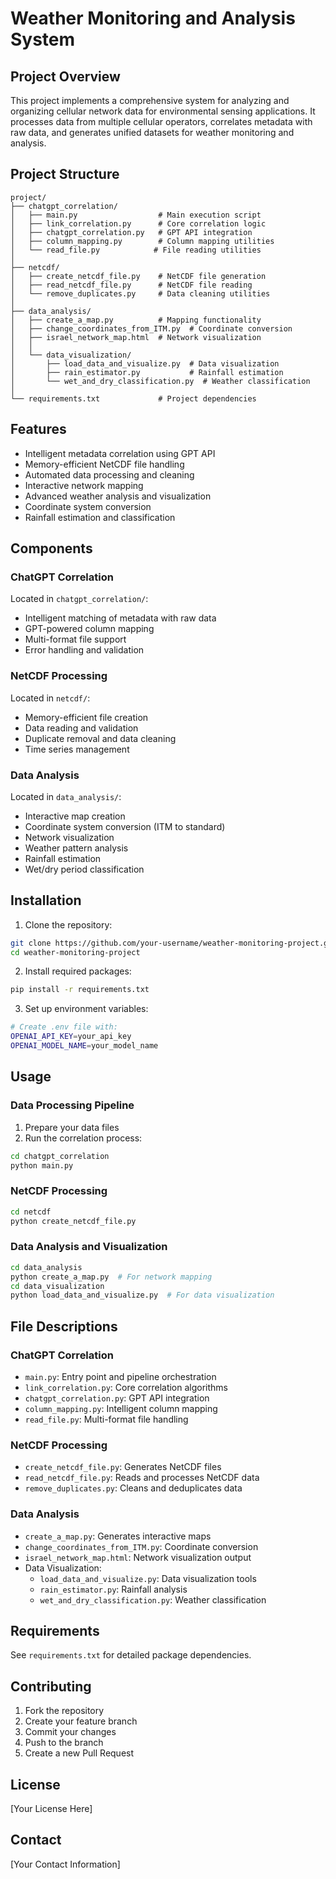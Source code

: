 # Weather Monitoring and Analysis System

## Project Overview
This project implements a comprehensive system for analyzing and organizing cellular network data for environmental sensing applications. It processes data from multiple cellular operators, correlates metadata with raw data, and generates unified datasets for weather monitoring and analysis.

## Project Structure
```
project/
├── chatgpt_correlation/
│   ├── main.py                  # Main execution script
│   ├── link_correlation.py      # Core correlation logic
│   ├── chatgpt_correlation.py   # GPT API integration
│   ├── column_mapping.py        # Column mapping utilities
│   └── read_file.py            # File reading utilities
│
├── netcdf/
│   ├── create_netcdf_file.py    # NetCDF file generation
│   ├── read_netcdf_file.py      # NetCDF file reading
│   └── remove_duplicates.py     # Data cleaning utilities
│
├── data_analysis/
│   ├── create_a_map.py          # Mapping functionality
│   ├── change_coordinates_from_ITM.py  # Coordinate conversion
│   ├── israel_network_map.html  # Network visualization
│   │
│   └── data_visualization/
│       ├── load_data_and_visualize.py  # Data visualization
│       ├── rain_estimator.py           # Rainfall estimation
│       └── wet_and_dry_classification.py  # Weather classification
│
└── requirements.txt             # Project dependencies
```

## Features
- Intelligent metadata correlation using GPT API
- Memory-efficient NetCDF file handling
- Automated data processing and cleaning
- Interactive network mapping
- Advanced weather analysis and visualization
- Coordinate system conversion
- Rainfall estimation and classification

## Components

### ChatGPT Correlation
Located in `chatgpt_correlation/`:
- Intelligent matching of metadata with raw data
- GPT-powered column mapping
- Multi-format file support
- Error handling and validation

### NetCDF Processing
Located in `netcdf/`:
- Memory-efficient file creation
- Data reading and validation
- Duplicate removal and data cleaning
- Time series management

### Data Analysis
Located in `data_analysis/`:
- Interactive map creation
- Coordinate system conversion (ITM to standard)
- Network visualization
- Weather pattern analysis
- Rainfall estimation
- Wet/dry period classification

## Installation

1. Clone the repository:
```bash
git clone https://github.com/your-username/weather-monitoring-project.git
cd weather-monitoring-project
```

2. Install required packages:
```bash
pip install -r requirements.txt
```

3. Set up environment variables:
```bash
# Create .env file with:
OPENAI_API_KEY=your_api_key
OPENAI_MODEL_NAME=your_model_name
```

## Usage

### Data Processing Pipeline
1. Prepare your data files
2. Run the correlation process:
```bash
cd chatgpt_correlation
python main.py
```

### NetCDF Processing
```bash
cd netcdf
python create_netcdf_file.py
```

### Data Analysis and Visualization
```bash
cd data_analysis
python create_a_map.py  # For network mapping
cd data_visualization
python load_data_and_visualize.py  # For data visualization
```

## File Descriptions

### ChatGPT Correlation
- `main.py`: Entry point and pipeline orchestration
- `link_correlation.py`: Core correlation algorithms
- `chatgpt_correlation.py`: GPT API integration
- `column_mapping.py`: Intelligent column mapping
- `read_file.py`: Multi-format file handling

### NetCDF Processing
- `create_netcdf_file.py`: Generates NetCDF files
- `read_netcdf_file.py`: Reads and processes NetCDF data
- `remove_duplicates.py`: Cleans and deduplicates data

### Data Analysis
- `create_a_map.py`: Generates interactive maps
- `change_coordinates_from_ITM.py`: Coordinate conversion
- `israel_network_map.html`: Network visualization output
- Data Visualization:
  * `load_data_and_visualize.py`: Data visualization tools
  * `rain_estimator.py`: Rainfall analysis
  * `wet_and_dry_classification.py`: Weather classification

## Requirements
See `requirements.txt` for detailed package dependencies.

## Contributing
1. Fork the repository
2. Create your feature branch
3. Commit your changes
4. Push to the branch
5. Create a new Pull Request

## License
[Your License Here]

## Contact
[Your Contact Information]
